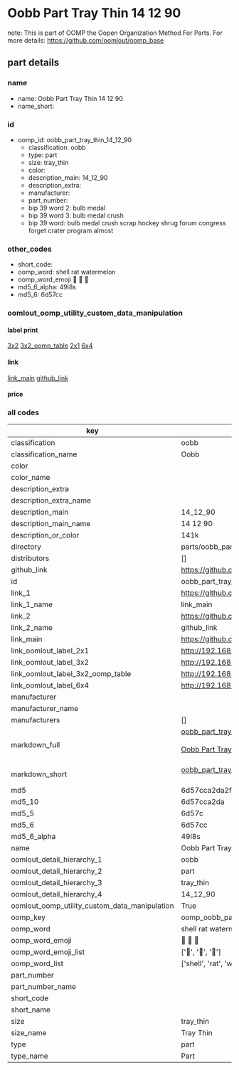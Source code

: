# Oobb Part Tray Thin 14 12 90  

note: This is part of OOMP the Oopen Organization Method For Parts. For more details: https://github.com/oomlout/oomp_base

##  part details





### name
* name: Oobb Part Tray Thin 14 12 90
* name_short: 
### id
* oomp_id: oobb_part_tray_thin_14_12_90
  * classification: oobb
  * type: part
  * size: tray_thin
  * color: 
  * description_main: 14_12_90
  * description_extra: 
  * manufacturer: 
  * part_number: 
  * bip 39 word 2: bulb medal
  * bip 39 word 3: bulb medal crush
  * bip 39 word: bulb medal crush scrap hockey shrug forum congress forget crater program almost

### other_codes
* short_code: 
* oomp_word: shell rat watermelon
* oomp_word_emoji :shell: :rat: :watermelon:
* md5_6_alpha: 49l8s
* md5_6: 6d57cc






### oomlout_oomp_utility_custom_data_manipulation
#### label print
[3x2](http://192.168.1.245:1112/?label=oomp%2049l8s)
[3x2_oomp_table](http://192.168.1.107:1112/?label=oomp%2049l8s)
[2x1](http://192.168.1.242:1112/?label=oomp%2049l8s)
[6x4](http://192.168.1.55:1112/?label=oomp%2049l8s)    

#### link

[link_main](https://github.com/oomlout/oomlout_oomp_current_version_messy/tree/main/parts/oobb_part_tray_thin_14_12_90) [github_link](https://github.com/oomlout/oomlout_oomp_part_src/tree/main/parts/oobb_part_tray_thin_14_12_90)                             

#### price







### all codes 
| key | value |  
| --- | --- |  
| classification | oobb |  
| classification_name | Oobb |  
| color |  |  
| color_name |  |  
| description_extra |  |  
| description_extra_name |  |  
| description_main | 14_12_90 |  
| description_main_name | 14 12 90 |  
| description_or_color | 141k |  
| directory | parts/oobb_part_tray_thin_14_12_90 |  
| distributors | [] |  
| github_link | https://github.com/oomlout/oomlout_oomp_part_src/tree/main/parts/oobb_part_tray_thin_14_12_90 |  
| id | oobb_part_tray_thin_14_12_90 |  
| link_1 | https://github.com/oomlout/oomlout_oomp_current_version_messy/tree/main/parts/oobb_part_tray_thin_14_12_90 |  
| link_1_name | link_main |  
| link_2 | https://github.com/oomlout/oomlout_oomp_part_src/tree/main/parts/oobb_part_tray_thin_14_12_90 |  
| link_2_name | github_link |  
| link_main | https://github.com/oomlout/oomlout_oomp_current_version_messy/tree/main/parts/oobb_part_tray_thin_14_12_90 |  
| link_oomlout_label_2x1 | http://192.168.1.242:1112/?label=oomp%2049l8s |  
| link_oomlout_label_3x2 | http://192.168.1.245:1112/?label=oomp%2049l8s |  
| link_oomlout_label_3x2_oomp_table | http://192.168.1.107:1112/?label=oomp%2049l8s |  
| link_oomlout_label_6x4 | http://192.168.1.55:1112/?label=oomp%2049l8s |  
| manufacturer |  |  
| manufacturer_name |  |  
| manufacturers | [] |  
| markdown_full | [oobb_part_tray_thin_14_12_90](https://github.com/oomlout/oomlout_oomp_current_version_messy/tree/main/parts/oobb_part_tray_thin_14_12_90)<br>[](https://github.com/oomlout/oomlout_oomp_current_version_messy/tree/main/parts/oobb_part_tray_thin_14_12_90)<br>[Oobb Part Tray Thin 14 12 90](https://github.com/oomlout/oomlout_oomp_current_version_messy/tree/main/parts/oobb_part_tray_thin_14_12_90)<br><br> |  
| markdown_short | [oobb_part_tray_thin_14_12_90](https://github.com/oomlout/oomlout_oomp_current_version_messy/tree/main/parts/oobb_part_tray_thin_14_12_90)<br><br> |  
| md5 | 6d57cca2da2f0b771d363c166a2290ef |  
| md5_10 | 6d57cca2da |  
| md5_5 | 6d57c |  
| md5_6 | 6d57cc |  
| md5_6_alpha | 49l8s |  
| name | Oobb Part Tray Thin 14 12 90 |  
| oomlout_detail_hierarchy_1 | oobb |  
| oomlout_detail_hierarchy_2 | part |  
| oomlout_detail_hierarchy_3 | tray_thin |  
| oomlout_detail_hierarchy_4 | 14_12_90 |  
| oomlout_oomp_utility_custom_data_manipulation | True |  
| oomp_key | oomp_oobb_part_tray_thin_14_12_90 |  
| oomp_word | shell rat watermelon |  
| oomp_word_emoji | :shell: :rat: :watermelon: |  
| oomp_word_emoji_list | [':shell:', ':rat:', ':watermelon:'] |  
| oomp_word_list | ['shell', 'rat', 'watermelon'] |  
| part_number |  |  
| part_number_name |  |  
| short_code |  |  
| short_name |  |  
| size | tray_thin |  
| size_name | Tray Thin |  
| type | part |  
| type_name | Part |  
